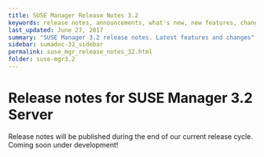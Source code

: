 ```yaml
---
title: SUSE Manager Release Notes 3.2
keywords: release notes, announcements, what's new, new features, changelog
last_updated: June 27, 2017
summary: "SUSE Manager 3.2 release notes. Latest features and changes"
sidebar: sumadoc-32_sidebar
permalink: suse_mgr_release_notes_32.html
folder: suse-mgr3.2
---
```


# Release notes for SUSE Manager 3.2 Server

Release notes will be published during the end of our current release cycle.
Coming soon under development!
